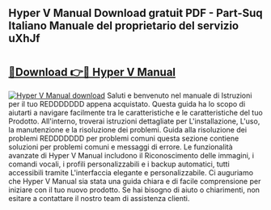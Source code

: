 ## Hyper V Manual Download gratuit PDF - Part-Suq Italiano Manuale del proprietario del servizio uXhJf

# <h2><a href="http://dfae0nm.blite.top/?on=Hyper+V+Manual">🔗Download 👉🔴 Hyper V Manual</a></h2>

[![Hyper V Manual download](https://i.imgur.com/lujVjoI.png)](http://dfae0nm.blite.top/?on=Hyper+V+Manual)
Saluti e benvenuto nel manuale di Istruzioni per il tuo REDDDDDDD appena acquistato. Questa guida ha lo scopo di aiutarti a navigare facilmente tra le caratteristiche e le caratteristiche del tuo Prodotto. All'interno, troverai istruzioni dettagliate per L'installazione, L'uso, la manutenzione e la risoluzione dei problemi. Guida alla risoluzione dei problemi REDDDDDDD per problemi comuni questa sezione contiene soluzioni per problemi comuni e messaggi di errore. Le funzionalità avanzate di Hyper V Manual includono il Riconoscimento delle immagini, i comandi vocali, i profili personalizzabili e i backup automatici, tutti accessibili tramite L'interfaccia elegante e personalizzabile. Ci auguriamo che Hyper V Manual sia stata una guida chiara e di facile comprensione per iniziare con il tuo nuovo prodotto. Se hai bisogno di aiuto o chiarimenti, non esitare a contattare il nostro team di assistenza clienti.
